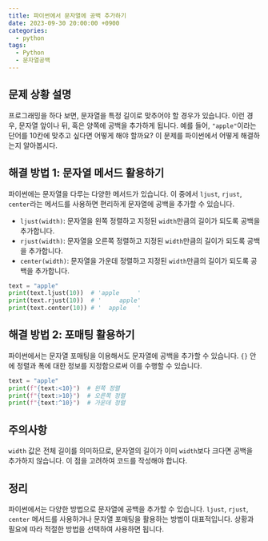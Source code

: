 ```yaml
---
title: 파이썬에서 문자열에 공백 추가하기
date: 2023-09-30 20:00:00 +0900
categories:
  - python
tags:
  - Python
  - 문자열공백
---
```

## 문제 상황 설명

프로그래밍을 하다 보면, 문자열을 특정 길이로 맞추어야 할 경우가 있습니다. 이런 경우, 문자열 앞이나 뒤, 혹은 양쪽에 공백을 추가하게 됩니다. 예를 들어, `"apple"`이라는 단어를 10칸에 맞추고 싶다면 어떻게 해야 할까요? 이 문제를 파이썬에서 어떻게 해결하는지 알아봅시다.

## 해결 방법 1: 문자열 메서드 활용하기

파이썬에는 문자열을 다루는 다양한 메서드가 있습니다. 이 중에서 `ljust`, `rjust`, `center`라는 메서드를 사용하면 편리하게 문자열에 공백을 추가할 수 있습니다.

- `ljust(width)`: 문자열을 왼쪽 정렬하고 지정된 `width`만큼의 길이가 되도록 공백을 추가합니다.
- `rjust(width)`: 문자열을 오른쪽 정렬하고 지정된 `width`만큼의 길이가 되도록 공백을 추가합니다.
- `center(width)`: 문자열을 가운데 정렬하고 지정된 `width`만큼의 길이가 되도록 공백을 추가합니다.

```python
text = "apple"
print(text.ljust(10))  # 'apple     '
print(text.rjust(10))  # '     apple'
print(text.center(10)) # '  apple   '
```

## 해결 방법 2: 포매팅 활용하기

파이썬에서는 문자열 포매팅을 이용해서도 문자열에 공백을 추가할 수 있습니다. `{}` 안에 정렬과 폭에 대한 정보를 지정함으로써 이를 수행할 수 있습니다.

```python
text = "apple"
print(f"{text:<10}")  # 왼쪽 정렬
print(f"{text:>10}")  # 오른쪽 정렬
print(f"{text:^10}")  # 가운데 정렬
```

## 주의사항

`width` 값은 전체 길이를 의미하므로, 문자열의 길이가 이미 `width`보다 크다면 공백을 추가하지 않습니다. 이 점을 고려하여 코드를 작성해야 합니다.

## 정리

파이썬에서는 다양한 방법으로 문자열에 공백을 추가할 수 있습니다. `ljust`, `rjust`, `center` 메서드를 사용하거나 문자열 포매팅을 활용하는 방법이 대표적입니다. 상황과 필요에 따라 적절한 방법을 선택하여 사용하면 됩니다.